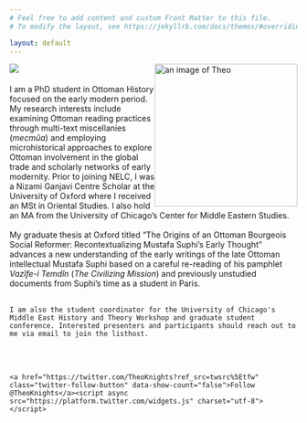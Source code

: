 ```yaml
---
# Feel free to add content and custom Front Matter to this file.
# To modify the layout, see https://jekyllrb.com/docs/themes/#overriding-theme-defaults

layout: default
---
```


<div style="float: right" class="desktoponly" id="container">
	<!--<img src={{ site.url }}/images/theoheadshot.jpg width="250" />-->
<img alt="an image of Theo" src="{{ site.url }}/images/theoheadshot.jpg" 
        width="250" id="imgClickAndChange"   />
</div>
<div class="mobileonly" id="container">
	<img src="{{ site.url }}/images/theoheadshot.jpg"  style="max-width:100%;height:auto" />

</div>

<div class="parent-selector" style="padding-top: 20px">  
  <div id="container"> 
	I am a PhD student in Ottoman History focused on the early modern period. My research interests include examining Ottoman reading practices through multi-text miscellanies (<i>mecmûa</i>) and employing microhistorical approaches to explore Ottoman involvement in the global trade and scholarly networks of early modernity. Prior to joining NELC, I was a Nizami Ganjavi Centre Scholar at the University of Oxford where I received an MSt in Oriental Studies. I also hold an MA from the University of Chicago’s Center for Middle Eastern Studies. 
  <br><br>
	My graduate thesis at Oxford titled “The Origins of an Ottoman Bourgeois Social Reformer: Recontextualizing Mustafa Suphi’s Early Thought” advances a new understanding of the early writings of the late Ottoman intellectual Mustafa Suphi based on a careful re-reading of his pamphlet <i>Vazîfe-i Temdîn</i> (<i>The Civilizing Mission</i>) and previously unstudied documents from Suphi’s time as a student in Paris. 
  <br><br>
	
	I am also the student coordinator for the University of Chicago's Middle East History and Theory Workshop and graduate student conference. Interested presenters and participants should reach out to me via email to join the listhost.      

  <br><br>
	
	<a href="https://twitter.com/TheoKnights?ref_src=twsrc%5Etfw" class="twitter-follow-button" data-show-count="false">Follow @TheoKnights</a><script async src="https://platform.twitter.com/widgets.js" charset="utf-8"></script>
  </div>
</div>

<script language="javascript">

        var images = ["{{ site.url }}/images/theoheadshot.jpg"]

var imgState = 0;

var imgTag = document.getElementById("imgClickAndChange");

imgTag.addEventListener("click", function (event) {
  imgState = (++imgState % 1);
	event.target.src = images[imgState];
});
</script>
